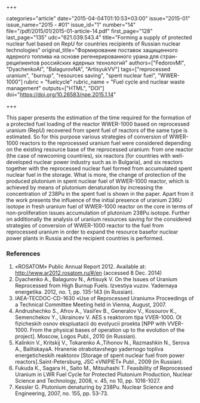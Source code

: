 +++

categories="article"
date="2015-04-04T01:10:53+03:00"
issue="2015-01"
issue_name="2015 - #01"
issue_id="1"
number="14"
file="/pdf/2015/01/2015-01-article-14.pdf"
first_page="128"
last_page="135"
udc="621.039.543.4"
title="Forming a supply of protected nuclear fuel based on RepU for countries recipients of Russian nuclear technologies"
original_title="Формирование поставок защищенного ядерного топлива на основе регенерированного урана для стран-реципиентов российских ядерных технологий"
authors=["FedorovMI", "DyachenkoAI", "BalagurovNA", "ArtisyukVV"]
tags=["reprocessed uranium", "burnup", "resources saving", "spent nuclear fuel", "WWER-1000"]
rubric = "fuelcycle"
rubric_name = "Fuel cycle and nuclear waste management"
outputs=["HTML", "DOI"]
doi="https://doi.org/10.26583/npe.2015.1.14"

+++

This paper presents the estimation of the time required for the formation of a protected fuel loading of the reactor WWER-1000 based on reprocessed uranium (RepU) recovered from spent fuel of reactors of the same type is estimated. So for this purpose various strategies of conversion of WWER-1000 reactors to the reprocessed uranium fuel were considered depending on the existing resource base of the reprocessed uranium: from one reactor (the case of newcoming countries), six reactors (for countries with well-developed nuclear power industry such as in Bulgaria), and six reactors together with the reprocessed nuclear fuel formed from accumulated spent nuclear fuel in the storage. What is more, the change of protection of the produced plutonium in spent nuclear fuel of WWER-1000 reactor, which is achieved by means of plutonium denaturation by increasing the concentration of 238Pu in the spent fuel is shown in the paper. Apart from it the work presents the influence of the initial presence of uranium 236U isotope in fresh uranium fuel of WWER-1000 reactor on the core in terms of non-proliferation issues accumulation of plutonium 238Pu isotope. Further on additionally the analysis of uranium resources saving for the considered strategies of conversion of WWER-1000 reactor to the fuel from reprocessed uranium in order to expand the resource basefor nuclear power plants in Russia and the recipient countries is performed.

### References

1. «ROSATOM» Public Annual Report 2012. Available at: http://www.ar2012.rosatom.ru/#/en (accessed 8 Dec. 2014)
2. Dyachenko A., Balagurov N., Artisuyk V. On the Issues of Uranium Reprocessed from High Burnup Fuels. Izvestiya vuzov. Yadernaya energetika. 2012, no. 1, pp. 135-143 (in Russian).
3. IAEA-TECDOC-CD-1630 «Use of Reprocessed Uranium» Proceedings of a Technical Committee Meeting held in Vienna, August, 2007.
4. Andrushechko S., Afrov A., Vasil’ev B., Generalov V., Kosourov K., Semenchekov Y., Ukraincev V. AЕS s reaktorom tipa VVER-1000. Ot fizicheskih osnov ekspluatacii do evolyucii proekta [NPP with VVER-1000. From the physical bases of operation up to the evolution of the project]. Moscow, Logos Publ., 2010 (in Russian).
5. Kalinkin V., Kritskij V., Tokarenko A.,Tihonov N., Razmashkin N., Serova A., BalitskayaА. Hranenie otrabotavshego yadernogo topliva energeticheskih reaktorov [Storage of spent nuclear fuel from power reactors].Saint-Petersburg, JSC «VNIPIET» Publ., 2009 (in Russian).
6. Fukuda K., Sagara H., Saito M., Mitsuhashi T. Feasibility of Reprocessed Uranium in LWR Fuel Cycle for Protected Plutonium Production, Nuclear Science and Technology, 2008, v. 45, no 10, pp. 1016-1027.
7. Kessler G. Plutonium denaturing by 238Pu. Nuclear Science and Engineering, 2007, no. 155, pp. 53-73.